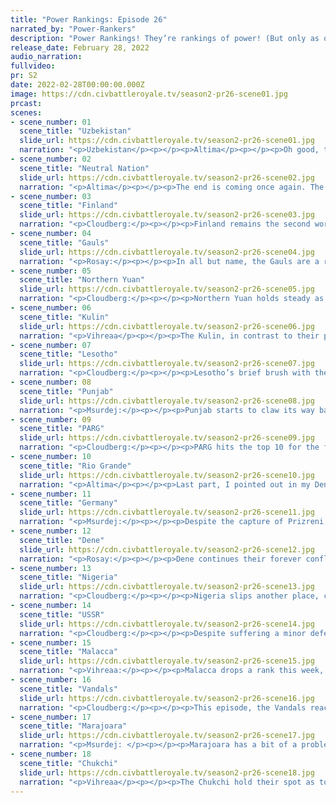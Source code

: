 ```yaml
---
title: "Power Rankings: Episode 26"
narrated_by: "Power-Rankers"
description: "Power Rankings! They’re rankings of power! (But only as of the instant of the end of the previous episode, as these are not meant to be future predictions!) Power Rankings!"
release_date: February 28, 2022
audio_narration:
fullvideo:
pr: S2
date: 2022-02-28T00:00:00.000Z
image: https://cdn.civbattleroyale.tv/season2-pr26-scene01.jpg
prcast:
scenes:
- scene_number: 01
  scene_title: "Uzbekistan"
  slide_url: https://cdn.civbattleroyale.tv/season2-pr26-scene01.jpg
  narration: "<p>Uzbekistan</p><p></p><p>Altima</p><p></p><p>Oh good, they died. Probably. We won’t actually have to spend as long with an irrelevant Middle Eastern civ whose continued existence is owed entirely to geography as I was worried we would. Now, they could spring back up like dandelions at some point if that Shrodinger’s Settler should see sufficient space, but I find it best to generally bet against such things. </p><p></p><p>As far as eulogies go, Uzbekistan has had a helluva ride. They were a power for much of C1 before they forgot how to spell “power” and lost several generations of young men to like twelve Russian mechs, and then Total War saw them get eviscerated by the Russians red and white. They never found enough space or time to get a ball rolling in C2, and thus they got slowly shredded from north and south until finally they died. They did take that one Russian city that one time, though. That was funny.</p>"
- scene_number: 02
  scene_title: "Neutral Nation"
  slide_url: https://cdn.civbattleroyale.tv/season2-pr26-scene02.jpg
  narration: "<p>Altima</p><p></p><p>The end is coming once again. The Dene could in theory still peace out before the deed is done, but at this lopsided of an arrangement, I’m not feeling it. Grab your chairs, your hot drinks, and your beer for  the second death of the Neutral Nation. Let’s see if we can go for three.</p>"
- scene_number: 03
  scene_title: "Finland"
  slide_url: https://cdn.civbattleroyale.tv/season2-pr26-scene03.jpg
  narration: "<p>Cloudberg:</p><p></p><p>Finland remains the second worst living civ, stuck with one city and at the mercy of the USSR. Wait, where have I heard that before?</p><p></p><p>Anyway, while Finland is just waiting to die at this point, it is worth something that they’ve made it into the top 20 and could well survive into the top 15. By doing... absolutely nothing at all the entire game.</p>"
- scene_number: 04
  scene_title: "Gauls"
  slide_url: https://cdn.civbattleroyale.tv/season2-pr26-scene04.jpg
  narration: "<p>Rosay:</p><p></p><p>In all but name, the Gauls are a rump state. Sure the Gauls are far from the worst in the game, but there is essentially no possible way for the Gauls to even get double digit cities, hell even in the top ten at this point. In a questionably quiet war in Europe, the Vandals have essentially boxed in the nation, with Germany being on the other side. It's not going to be next part, but I don't see the Gauls making it past part 30.</p>"
- scene_number: 05
  scene_title: "Northern Yuan"
  slide_url: https://cdn.civbattleroyale.tv/season2-pr26-scene05.jpg
  narration: "<p>Cloudberg:</p><p></p><p>Northern Yuan holds steady as the lowest of the non-rumps, quietly waiting for someone to annex their sizable yet sparsely defended empire. Right now all Northern Yuan is doing is serving as a parking lot for Chukchi troops, or some kind of glorified doormat. The only real question is who kills them—the all-powerful Chukchi or ascendant PARG?</p>"
- scene_number: 06
  scene_title: "Kulin"
  slide_url: https://cdn.civbattleroyale.tv/season2-pr26-scene06.jpg
  narration: "<p>Vihreaa</p><p></p><p>The Kulin, in contrast to their performance in cycle 1, are running behind this cycle. While they aren’t necessarily weak, they don’t have the strength or sphere of influence they had in cycle one, controlling all of Australia, most of the Pacific, and also southern South America. With the Pacific being fragmented between multiple nations currently, they could manage to consolidate power there, but those single tile ocean cities don't necessarily give a good base to produce military units. With Malacca as their only major neighbor currently, they have fought multiple wars with them but not managed to make much concrete gains. </p>"
- scene_number: 07
  scene_title: "Lesotho"
  slide_url: https://cdn.civbattleroyale.tv/season2-pr26-scene07.jpg
  narration: "<p>Cloudberg:</p><p></p><p>Lesotho’s brief brush with the top 10 ends as quickly as it started, thanks to a Nigerian declaration of war near the end of this episode. Now, Nigeria isn’t exactly wiping the floor with Lesotho, and in fact Lesotho seems to have a slight advantage on land, but Moshoeshoe can kiss his island colonies goodbye. More to the point, however—if he doesn’t miraculously turn this war around and make gains against Nigeria, a scenario which I deem unlikely, Lesotho’s chances of long-term success are very low.</p>"
- scene_number: 08
  scene_title: "Punjab"
  slide_url: https://cdn.civbattleroyale.tv/season2-pr26-scene08.jpg
  narration: "<p>Msurdej:</p><p></p><p>Punjab starts to claw its way back up, finally taking out Uzbekistan. But it might be too little too late. Their production is falling behind other competitors, and they've run out of easy prey. They've begun a war with PARG, but it seems to have been a bit of a wash, claiming only a single city. This is due largely to the terrain favoring the defense, Punjab's armies having only small columns to go through outside of former Uzbek lands. Ranjit is going to have to hope they can pounce on another target for some easy wins. </p>"
- scene_number: 09
  scene_title: "PARG"
  slide_url: https://cdn.civbattleroyale.tv/season2-pr26-scene09.jpg
  narration: "<p>Cloudberg:</p><p></p><p>PARG hits the top 10 for the first time in ten episodes after an unexpectedly strong performance against the USSR, which resulted in the capture of two minor Soviet cities in a war Lenin was expected to win. Furthermore, Kolchak’s stats only keep getting better, and his empire looks more solid with every passing episode. And having absorbed all the former lands of Uzbekistan, the White Russian Empire now extends from Iran to the Arctic Ocean—a good base from which to contest the game, should Kolchak play his cards right.</p>"
- scene_number: 10
  scene_title: "Rio Grande"
  slide_url: https://cdn.civbattleroyale.tv/season2-pr26-scene10.jpg
  narration: "<p>Altima</p><p></p><p>Last part, I pointed out in my Dene writeup that the two were so closely tied in most regards as to be unlikely to significantly break through each other, with terrain favoring the Dene. I was mostly right, while the Dene did take a city after significant hellfighting, neither side was able to affect a particularly major breakthrough. This leaves the Big River at a crossroad (a confluence?)- where do they go from here? The Neuts are dying, Marajoara is a firm “hell no”, the Dene have proven too evenly matched, what options do the bois in pink have? Their best bet at the moment is to bulk up, tech up, and prepare for the next war against the Dene. Even as matched as they are, that’s still going to be Rio’s best option for the foreseeable future if they still want to count themselves a power.</p>"
- scene_number: 11
  scene_title: "Germany"
  slide_url: https://cdn.civbattleroyale.tv/season2-pr26-scene11.jpg
  narration: "<p>Msurdej:</p><p></p><p>Despite the capture of Prizreni, Germany takes a bit of a tumble this week. Their stats are okay, and they are making some good moves. This is mostly due to the better actions of their neighbors and other top civs doing better than them. The USSR managed to eviscerate Finland, leaving them a shell of a city state. The Vandals have an excellent carpet in the Mediterranean, and can still pick some Gaul cities. And the Dene... well, I'll let the next slide talk about them.</p>"
- scene_number: 12
  scene_title: "Dene"
  slide_url: https://cdn.civbattleroyale.tv/season2-pr26-scene12.jpg
  narration: "<p>Rosay:</p><p></p><p>Dene continues their forever conflict with Rio Grande, this time with Quebec on the line. Despite the war going on for over a part, no real territory has been gained. Almost always this is due to nature's favorite defense, terrain, getting in the way. This is, crazily enough, more or less the exact same predicament we got in the last cycle, where even in the endgame no real gains were made.</p>"
- scene_number: 13
  scene_title: "Nigeria"
  slide_url: https://cdn.civbattleroyale.tv/season2-pr26-scene13.jpg
  narration: "<p>Cloudberg:</p><p></p><p>Nigeria slips another place, continuing its downward trajectory, as the Vandals continue to get stronger at Awolowo’s expense. Furthermore, Nigeria’s last-ditch effort to break out of Genseric’s shadow by invading Lesotho doesn’t seem guaranteed to produce a major victory, with Lesotho apparently doing slightly better on land even as Nigeria bests them at sea. So where does Nigeria go from here? Nobody can say, but it’s starting to look like it might not be up.</p>"
- scene_number: 14
  scene_title: "USSR"
  slide_url: https://cdn.civbattleroyale.tv/season2-pr26-scene14.jpg
  narration: "<p>Cloudberg:</p><p></p><p>Despite suffering a minor defeat against Kolchak, Lenin rises back to 5th place this episode, reversing an earlier decline thanks to his greater success in stomping Finland. Furthermore, the USSR’s stats are excellent and only continue to increase, so there’s little reason to believe the loss against PARG is anything other than an aberration, at least for now. </p>"
- scene_number: 15
  scene_title: "Malacca"
  slide_url: https://cdn.civbattleroyale.tv/season2-pr26-scene15.jpg
  narration: "<p>Vihreaa:</p><p></p><p>Malacca drops a rank this week, to fourth place. With a strong navy in a very coastal region of the world, they are still among the top contenders to win the game, but they will need to make some naval gains in order to show the rest of the world they mean business. Along with this, something that may lead to Malacca’s possible downfall could be their lack of development of a land army. While they have strong dominance in the seas, not having a strong land army cuts them off from multiple avenues for expansion, such as into China or India. </p>"
- scene_number: 16
  scene_title: "Vandals"
  slide_url: https://cdn.civbattleroyale.tv/season2-pr26-scene16.jpg
  narration: "<p>Cloudberg:</p><p></p><p>This episode, the Vandals reach an all-time high of third place, as their stats continue to rise and their military strength continues to grow. What’s more, the Gallic capital is all but undefended, and if they can just land a few more troops in southern France, they might be able to take it. And that will be just one more step in what appears to be Genseric’s goal: perfectly remaking the borders of the Roman Empire. Godspeed.</p>"
- scene_number: 17
  scene_title: "Marajoara"
  slide_url: https://cdn.civbattleroyale.tv/season2-pr26-scene17.jpg
  narration: "<p>Msurdej: </p><p></p><p>​​Marajoara has a bit of a problem. Its stats are great, they're the only people on the continent, and they managed to take a city off of Nigeria this part. But this conflict has been the largest conflict they've been in, and against a minor outpost of Nigeria's no less. P'küee is going to need to make more power plays if they want to get back into the top spot.</p>"
- scene_number: 18
  scene_title: "Chukchi"
  slide_url: https://cdn.civbattleroyale.tv/season2-pr26-scene18.jpg
  narration: "<p>Vihreaa</p><p></p><p>The Chukchi hold their spot as top dog this part, despite not participating in any wars in a major capacity. With a strong foothold in Asia and a capability to project power in North America, both from Alaska and down the west coast, the Chukchi are in a great spot. Settling the Philippines this part, they expand their sphere of influence further south in the Pacific, where they likely will come into major conflict with Malacca sooner or later. With a weakened Northern Yuan to their west, the Chukchi could take several cities from them, further expanding their empire.</p>"
---
```

